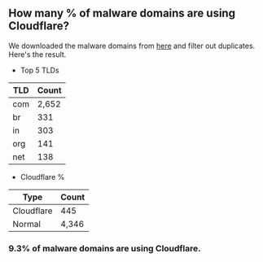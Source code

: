 ## How many % of malware domains are using Cloudflare?


We downloaded the malware domains from [here](https://urlhaus.abuse.ch) and filter out duplicates.
Here's the result.


[//]: # (start replacement)


- Top 5 TLDs

| TLD | Count |
| --- | --- |
| com | 2,652 |
| br | 331 |
| in | 303 |
| org | 141 |
| net | 138 |


- Cloudflare %

| Type | Count |
| --- | --- |
| Cloudflare | 445 |
| Normal | 4,346 |


### 9.3% of malware domains are using Cloudflare.